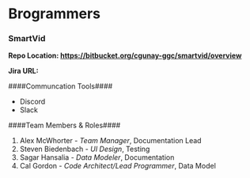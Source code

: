 # Brogrammers #

### SmartVid ###

**Repo Location: https://bitbucket.org/cgunay-ggc/smartvid/overview**

**Jira URL:**

####Communcation Tools####

+ Discord
+ Slack

####Team Members & Roles####
1. Alex McWhorter - _Team Manager_, Documentation Lead
2. Steven Biedenbach - _UI Design_, Testing
3. Sagar Hansalia - _Data Modeler_, Documentation
4. Cal Gordon - _Code Architect/Lead Programmer_, Data Model